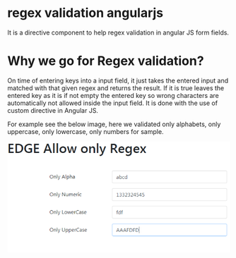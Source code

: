 # regex validation angularjs
It is a directive component to help regex validation in angular JS form fields.

# Why we go for Regex validation?
On time of entering keys into a input field, it just takes the entered input and matched with that given regex and returns the result. If it is true leaves the entered key as it is if not empty the entered key so wrong characters are automatically not allowed inside the input field. It is done with the use of custom directive in Angular JS.

For example see the below image, here we validated only alphabets, only uppercase, only lowercase, only numbers for sample.

<p align="center">
    <img  alt="Regex-Validate-AngularJs" src="img/regex.png" class="img-responsive">
</p>
